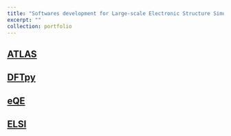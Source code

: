 ```yaml
---
title: "Softwares development for Large-scale Electronic Structure Simulations"
excerpt: ""
collection: portfolio
---
```

## [ATLAS](http://atlas-ch.cn/)
## [DFTpy](http://dftpy.rutgers.edu/)
## [eQE](http://eqe.rutgers.edu/)
## [ELSI](https://wordpress.elsi-interchange.org)
